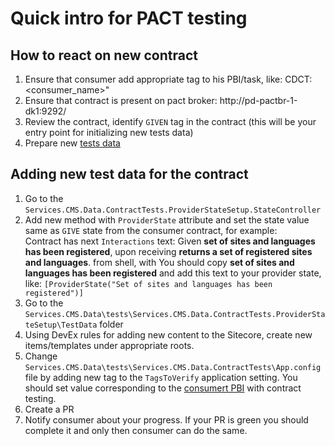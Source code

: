 # Quick intro for PACT testing

## How to react on new contract

1. <a name="cdct-pbi"></a> Ensure that consumer add appropriate tag to his PBI/task, like: CDCT:<consumer_name>"
2. Ensure that contract is present on pact broker: http://pd-pactbr-1-dk1:9292/
3. Review the contract, identify ``GIVEN`` tag in the contract (this will be your entry point for initializing new tests data)
4. Prepare new [tests data](#adding-new-test-data-for-the-contract)


## Adding new test data for the contract

1. Go to the ``Services.CMS.Data.ContractTests.ProviderStateSetup.StateController``
2. Add new method with ``ProviderState`` attribute and set the state value same as ``GIVE`` state from the consumer contract, for example:  
 Contract has next ``Interactions`` text:
 Given **set of sites and languages has been registered**, upon receiving **returns a set of registered sites and languages**. from shell, with
 You should copy **set of sites and languages has been registered** and add this text to your provider state, like: ``[ProviderState("Set of sites and languages has been registered")]``
 3. Go to the ``Services.CMS.Data\tests\Services.CMS.Data.ContractTests.ProviderStateSetup\TestData`` folder
 4. Using DevEx rules for adding new content to the Sitecore, create new items/templates under appropriate roots.
 5. Change ``Services.CMS.Data\tests\Services.CMS.Data.ContractTests\App.config`` file by adding new tag to the ``TagsToVerify`` application setting. You should set value corresponding to the [consumert PBI](#cdct-pbi) with contract testing.
 6. Create a PR
 7. Notify consumer about your progress. If your PR is green you should complete it and only then consumer can do the same.
